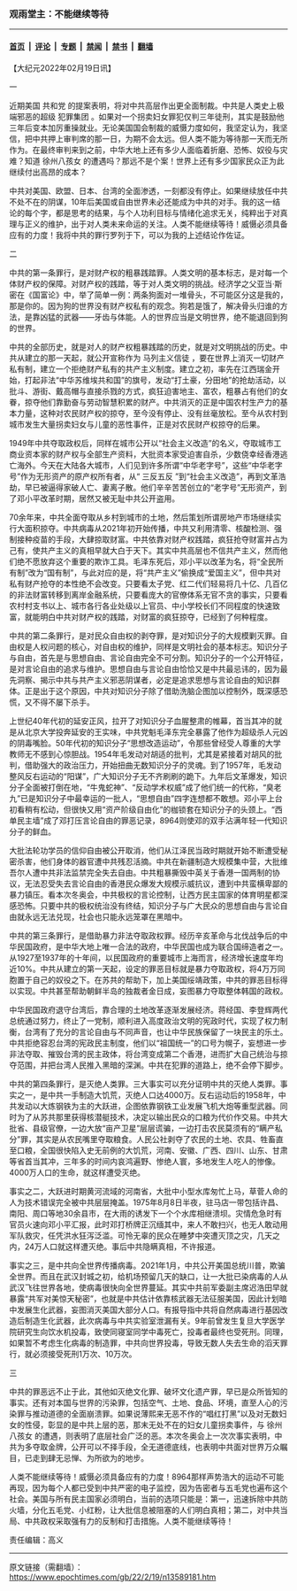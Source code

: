 ### 观雨堂主：不能继续等待

---

#### [首页](../../../..?n13589181) &nbsp;|&nbsp; [评论](../../../../../epoch-comment?n13589181) &nbsp;|&nbsp; [专题](../../../../../epoch-special?n13589181) &nbsp;|&nbsp; [禁闻](../../../../../epoch-news?n13589181) &nbsp;|&nbsp; [禁书](../../../../../books?n13589181) &nbsp;|&nbsp; [翻墙](https://github.com/gfw-breaker/nogfw/blob/master/README.md?n13589181)


<div class="post_content" id="artbody" itemprop="articleBody">
 <!-- article content begin -->
 <p>
  【大纪元2022年02月19日讯】
 </p>
 <p>
  一
 </p>
 <p>
  近期美国
  <ok href="https://www.epochtimes.com/gb/tag/%E5%85%B1%E5%92%8C%E5%85%9A.html">
   共和党
  </ok>
  的提案表明，将对中共高层作出更全面制裁。中共是人类史上极端邪恶的超级
  <ok href="https://www.epochtimes.com/gb/tag/%E7%8A%AF%E7%BD%AA%E9%9B%86%E5%9B%A2.html">
   犯罪集团
  </ok>
  。如果对一个拐卖妇女罪犯仅判三年徒刑，其实是鼓励他三年后变本加厉重操就业。无论美国国会制裁的威慑力度如何，我坚定认为，我坚信，把中共押上审判席的那一日，为期不会太远。但人类不能为等待那一天而无所作为。在最终审判来到之前，中华大地上还有多少人面临着折磨、恐怖、奴役与灾难？知道
  <ok href="https://www.epochtimes.com/gb/tag/%E5%BE%90%E5%B7%9E%E5%85%AB%E5%AD%A9%E5%A5%B3.html">
   徐州八孩女
  </ok>
  的遭遇吗？那远不是个案！世界上还有多少国家民众正为此继续付出高昂的成本？
 </p>
 <p>
  中共对美国、欧盟、日本、台湾的全面渗透，一刻都没有停止。如果继续放任中共不处不在的阴谋，10年后美国或自由世界未必还能成为中共的对手。我的这一结论的每个字，都是思考的结果，与个人功利目标与情绪化追求无关，纯粹出于对真理与正义的维护，出于对人类未来命运的关注。人类不能继续等待！威慑必须具备应有的力度！我将中共的罪行罗列于下，可以为我的上述结论作佐证。
 </p>
 <p>
  二
 </p>
 <p>
  中共的第一条罪行，是对财产权的粗暴践踏罪。人类文明的基本标志，是对每一个体财产权的保障。对财产权的践踏，等于对人类文明的挑战。经济学之父亚当·斯密在《国富论》中，举了简单一例：两条狗面对一堆骨头，不可能区分这是我的，那是你的。因为狗的世界没有财产权私有的观念。狗若是饿了，解决骨头归谁的方法，是靠凶猛的武器——牙齿与体能。人的世界应当是文明世界，绝不能退回到狗的世界。
 </p>
 <p>
  中共的全部历史，就是对人的财产权粗暴践踏的历史，就是对文明挑战的历史。中共从建立的那一天起，就公开宣称作为
  <ok href="https://www.epochtimes.com/gb/tag/%E9%A9%AC%E5%88%97%E4%B8%BB%E4%B9%89%E4%BF%A1%E5%BE%92.html">
   马列主义信徒
  </ok>
  ，要在世界上消灭一切财产私有制，建立一个拒绝财产私有的共产主义制度。建立之初，率先在江西瑞金开始，打起非法“中华苏维埃共和国”的旗号，发动“打土豪，分田地”的抢劫活动，以批斗、游街、戴高帽与直接杀戮的方式，疯狂迫害地主、富农，粗暴占有他们的女眷，掠夺他们靠勤奋与劳动智慧积累的财产。中共消灭的正是中国农村生产力的基本力量，这种对农民财产权的掠夺，至今没有停止、没有丝毫放松。至今从农村到城市发生大量拐卖妇女与儿童的恶性事件，正是对农民财产权掠夺的后果。
 </p>
 <p>
  1949年中共夺取政权后，同样在城市公开以“社会主义改造”的名义，夺取城市工商业资本家的财产权与全部生产资料，大批资本家受迫害自杀，少数侥幸经香港逃亡海外。今天在大陆各大城市，人们见到许多所谓“中华老字号”，这些“中华老字号”作为无形资产的原产权所有者，从“
  <ok href="https://www.epochtimes.com/gb/tag/%E4%B8%89%E5%8F%8D%E4%BA%94%E5%8F%8D.html">
   三反五反
  </ok>
  ”到“社会主义改造”，再到文革浩劫，早已被逼得家破人亡、妻离子散。他们辛辛苦苦创立的“老字号”无形资产，到了邓小平改革时期，居然又被无耻中共公开盗用。
 </p>
 <p>
  70余年来，中共全面夺取从乡村到城市的土地，然后策划所谓房地产市场继续实行大面积掠夺。中共病毒从2021年初开始传播，中共又利用清零、核酸检测、强制接种疫苗的手段，大肆掠取财富。中共依靠对财产权践踏，疯狂抢夺财富并占为己有，使共产主义的真相早就大白于天下。其实中共高层也不信共产主义，然而他们绝不愿放弃这个重要的欺诈工具。毛泽东死后，邓小平以改革为名，将“全民所有制”改为“国有制”，与此对应的是，将“共产主义”偷换成“爱国主义”，但中共对私有财产抢夺的本性绝不会改变。只要看太子党、红二代们轻易将几十亿、几百亿的非法财富转移到离岸金融系统，只要看庞大的官僚体系无官不贪的事实，只要看农村村支书以上、城市各行各业处级以上官员、中小学校长们不同程度的快速致富，就能明白中共对财产权的践踏，对财富的疯狂掠夺，已经到了何种程度。
 </p>
 <p>
  中共的第二条罪行，是对民众自由权的剥夺罪，是对知识分子的大规模剿灭罪。自由权是人权问题的核心，对自由权的维护，同样是文明社会的基本标志。知识分子与自由，首先是与思想自由、言论自由完全不可分割。知识分子的一个公开特征，是对言论自由的追求与维护。思想自由与言论自由恰恰又是中共最忌讳的，因为最先洞察、揭示中共与共产主义邪恶阴谋者，必定是追求思想与言论自由的知识群体。正是出于这个原因，中共对知识分子除了借助洗脑企图加以控制外，既深感恐慌，又不得不屡下杀手。
 </p>
 <p>
  上世纪40年代初的延安正风，拉开了对知识分子血腥整肃的帷幕，首当其冲的就是从北京大学投奔延安的王实味，中共党魁毛泽东完全暴露了他作为超级杀人元凶的阴毒嘴脸。50年代初的知识分子“思想改造运动”，令那些曾经受人尊重的大学教师无不感到心惊胆战。1954年毛发动对胡适的批判，尤其是紧接着对胡风的批判，借助强大的政治压力，开始扭曲无数知识分子的灵魂。到了1957年，毛发动整风反右运动的“阳谋”，广大知识分子无不齐刷刷的跪下。九年后文革爆发，知识分子全面被打倒在地，“牛鬼蛇神”、“反动学术权威”成了他们统一的代称，“臭老九”已是知识分子中最幸运的一批人，“思想自由”四字连想都不敢想。邓小平上台初看稍有松动，但很快又用“资产阶级自由化”的枷锁套在知识分子的头颈上。“西单民主墙”成了邓打压言论自由的罪恶记录，8964则使邓的双手沾满年轻一代知识分子的鲜血。
 </p>
 <p>
  大批法轮功学员的信仰自由被公开取消，他们从江泽民当政时期就开始不断遭受秘密杀害，他们身体的器官遭中共残忍活摘。中共在新疆制造大规模集中营，大批维吾尔人遭中共非法监禁完全失去自由。中共粗暴撕毁中英关于香港一国两制的协议，无法忍受失去言论自由的香港民众爆发大规模示威抗议，遭到中共蛮横卑鄙的暴力镇压。看本次冬奥会，中共极权的言论控制，让西方民主国家的体育明星都深感恐怖。只要中共的极权统治没有终结，知识分子与广大民众的思想自由与言论自由就永远无法兑现，社会也只能永远笼罩在黑暗中。
 </p>
 <p>
  中共的第三条罪行，是借助暴力非法夺取政权罪。经历辛亥革命与北伐战争后的中华民国政府，是中华大地上唯一合法的政府，中华民国也成为联合国缔造者之一。从1927至1937年的十年间，以民国政府的重要城市上海而言，经济增长速度年均近10%。中共从建立的第一天起，设定的罪恶目标就是暴力夺取政权，将4万万同胞置于自己的奴役之下。在苏共的帮助下，加上美国绥靖政策，中共的罪恶目标得以实现。中共甚至帮助朝鲜半岛的独裁者金日成，妄图暴力夺取整体韩国的政权。
 </p>
 <p>
  中华民国政府退守台湾后，靠合理的土地改革逐渐发展经济。蒋经国、李登辉两代总统通过努力，终止了一党制，顺利进入高度政治文明的宪政时代，实现了权力制衡，台湾有了充分的言论自由与不同声音，也让中华民族保留了一块民主的乐土。中共拒绝容忍台湾的宪政民主制度，他们以“祖国统一”的口号为幌子，妄想进一步非法夺取、摧毁台湾的民主政体，将台湾变成第二个香港，进而扩大自己统治与掠夺范围，并把台湾人民推入黑暗的深渊。中共在犯罪的道路上，绝不会停下脚步。
 </p>
 <p>
  中共的第四条罪行，是灭绝人类罪。三大事实可以充分证明中共的灭绝人类罪。事实之一，是中共一手制造大饥荒，灭绝人口达4000万。反右运动后的1958年，中共发动以大炼钢铁为主的大跃进，企图依靠钢铁工业发展飞机大炮等重型武器。同时为了从苏共那里获得核潜艇技术，决定以输出民众的口粮为代价作交易。中共大批省、县级官僚，一边大放“亩产卫星”层层谎骗，一边打击农民莫须有的“瞒产私分”罪，其实是从农民嘴里夺取粮食。人民公社剥夺了农民的土地、农具、牲畜直至口粮，全国很快陷入史无前例的大饥荒，河南、安徽、广西、四川、山东、甘肃等省首当其冲，三年多的时间内哀鸿遍野、惨绝人寰，多地发生人吃人的惨像。4000万人口的生命，就这样遭受灭绝。
 </p>
 <p>
  事实之二，大跃进时期黄河流域的河南省，大批中小型水库匆忙上马，草菅人命的人为技术错误完全被中共层层掩盖。1975年8月8日半夜，驻马店一带包括许昌、南阳、周口等地30余县市，在大雨的诱发下一个个水库相继溃坝。灾情危急时有官员火速向邓小平汇报，此时邓打桥牌正沉缅其中，来人不敢扫兴，也无人敢动用军队救灾，任凭洪水狂泻泛滥。可怜无辜的民众在睡梦中突遭灭顶之灾，几天之内，24万人口就这样遭灭绝。事后中共隐瞒真相，不许报道。
 </p>
 <p>
  事实之三，是中共向全世界传播病毒。2021年1月，中共公开美国总统川普，欺骗全世界。而且在武汉封城之初，给机场预留几天的缺口，让一大批已染病毒的人从武汉飞往世界各地，使病毒很快向全世界蔓延。其实中共前军委副主席迟浩田早就暴露“共军对美惊天秘密”，也就是中共估计依靠核武器无法征服美国，因此计划暗中发展生化武器，妄图消灭美国大部分人口。有报导指中共将自然病毒进行基因改造后制造生化武器，此次病毒与中共实验室泄漏有关。9年前曾发生复旦大学医学院研究生向饮水机投毒，致使同寝室同学中毒死亡，投毒者最终也受死刑。同理，如果暂不考虑生化病毒的制造罪，中共向世界投毒，导致无数人失去生命的滔天罪行，就必须接受死刑1万次、10万次。
 </p>
 <p>
  三
 </p>
 <p>
  中共的罪恶远不止于此，其他如灭绝文化罪、破坏文化遗产罪，早已是众所皆知的事实。还有对本国与世界的污染罪，包括空气、土地、食品、环境，直至人心的污染罪与推动道德的全面崩溃罪。如果说薄熙来无恶不作的“唱红打黑”以及对无数妇女的性侵，彰显的是中共上层的恶，那末无处不在的妇女儿童拐卖事件，与
  <ok href="https://www.epochtimes.com/gb/tag/%E5%BE%90%E5%B7%9E%E5%85%AB%E5%AD%A9%E5%A5%B3.html">
   徐州八孩女
  </ok>
  的遭遇，则表明了底层社会广泛的恶。本次冬奥会上一次次事实表明，中共为多夺取金牌，公开可以不择手段，全无道德底线，也表明中共面对世界万众瞩目，已走到肆无忌惮、为所欲为的地步。
 </p>
 <p>
  人类不能继续等待！威慑必须具备应有的力度！8964那样声势浩大的运动不可能再现，因为每个人都已受到中共严密的电子监控，因为告密者与五毛党也遍布这个社会。美国与所有民主国家必须明白，当前的选项只能是：第一，迅速拆除中共防火墙，分化五毛党、小红粉，让大批信息被阻塞的人们明白真相；第二，对中共当局、中共政权采取强有力的反制和打击措施。人类不能继续等待！
 </p>
 <p>
  责任编辑：高义
 </p>
 <!-- article content end -->
 <div id="below_article_ad">
 </div>
</div>


---

原文链接（需翻墙）：https://www.epochtimes.com/gb/22/2/19/n13589181.htm